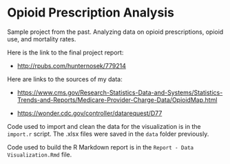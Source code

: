 # Opioid Prescription Analysis

Sample project from the past. Analyzing data on opioid prescriptions, opioid use, and mortality rates.

Here is the link to the final project report:

* http://rpubs.com/hunternosek/779214

Here are links to the sources of my data:

* https://www.cms.gov/Research-Statistics-Data-and-Systems/Statistics-Trends-and-Reports/Medicare-Provider-Charge-Data/OpioidMap.html

* https://wonder.cdc.gov/controller/datarequest/D77 

Code used to import and clean the data for the visualization is in the `import.r` script. The .xlsx files were saved in the `data` folder previously.

Code used to build the R Markdown report is in the `Report - Data Visualization.Rmd` file. 






